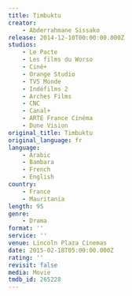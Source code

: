 ```yaml
---
title: Timbuktu
creator:
    - Abderrahmane Sissako
release: 2014-12-10T00:00:00.000Z
studios:
    - Le Pacte
    - Les films du Worso
    - Ciné+
    - Orange Studio
    - TV5 Monde
    - Indéfilms 2
    - Arches Films
    - CNC
    - Canal+
    - ARTE France Cinéma
    - Dune Vision
original_title: Timbuktu
original_language: fr
language:
    - Arabic
    - Bambara
    - French
    - English
country:
    - France
    - Mauritania
length: 95
genre:
    - Drama
format: ''
service: ''
venue: Lincoln Plaza Cinemas
date: 2015-02-18T05:00:00.000Z
rating: ''
revisit: false
media: Movie
tmdb_id: 265228
---
```



